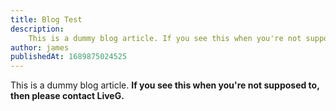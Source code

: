 ```yaml
---
title: Blog Test
description:
    This is a dummy blog article. If you see this when you're not supposed to, then please contact LiveG.
author: james
publishedAt: 1689875024525
---
```


This is a dummy blog article. **If you see this when you're not supposed to, then please contact LiveG.**